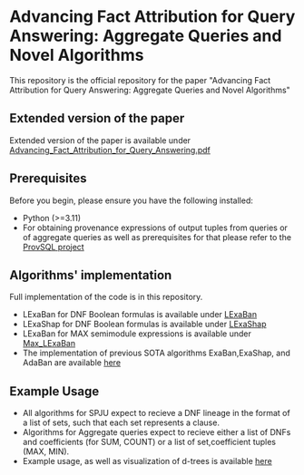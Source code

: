 # Advancing Fact Attribution for Query Answering: Aggregate Queries and Novel Algorithms
This repository is the official repository for the paper "Advancing Fact Attribution for Query Answering: Aggregate Queries and Novel Algorithms"

## Extended version of the paper
Extended version of the paper is available under [Advancing_Fact_Attribution_for_Query_Answering.pdf](Advancing_Fact_Attribution_for_Query_Answering.pdf)

## Prerequisites

Before you begin, please ensure you have the following installed:

- Python (>=3.11)
- For obtaining provenance expressions of output tuples from queries or of aggregate queries as well as prerequisites for that please refer to the [ProvSQL project
](https://github.com/PierreSenellart/provsql)

## Algorithms' implementation

Full implementation of the code is in this repository. 
* LExaBan for DNF Boolean formulas is available under [LExaBan](Algorithms/LExaBan/BanzhafCircuit.py)
* LExaShap for DNF Boolean formulas is available under [LExaShap](Algorithms/LExaShap/ShapleyCircuit.py)
* LExaBan for MAX semimodule expressions is available under [Max_LExaBan](Algorithms/Max_LExaBan/ArithmeticCircuit.py)
* The implementation of previous SOTA algorithms ExaBan,ExaShap, and AdaBan are available [here](https://github.com/Omer-Abramovich/AdaBan)

## Example Usage
* All algorithms for SPJU expect to recieve a DNF lineage in the format of a list of sets, such that each set represents a clause.
* Algorithms for Aggregate queries expect to recieve either a list of DNFs and coefficients (for SUM, COUNT) or a list of set,coefficient tuples (MAX, MIN).
* Example usage, as well as visualization of d-trees is available [here](Notebooks/Experiments)
